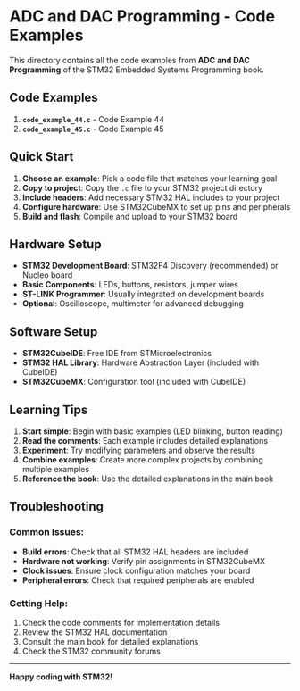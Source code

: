 # ADC and DAC Programming - Code Examples

This directory contains all the code examples from **ADC and DAC Programming** of the STM32 Embedded Systems Programming book.

## Code Examples

 1. **`code_example_44.c`** - Code Example 44
 2. **`code_example_45.c`** - Code Example 45

## Quick Start

1. **Choose an example**: Pick a code file that matches your learning goal
2. **Copy to project**: Copy the `.c` file to your STM32 project directory
3. **Include headers**: Add necessary STM32 HAL includes to your project
4. **Configure hardware**: Use STM32CubeMX to set up pins and peripherals
5. **Build and flash**: Compile and upload to your STM32 board

## Hardware Setup

- **STM32 Development Board**: STM32F4 Discovery (recommended) or Nucleo board
- **Basic Components**: LEDs, buttons, resistors, jumper wires
- **ST-LINK Programmer**: Usually integrated on development boards
- **Optional**: Oscilloscope, multimeter for advanced debugging

## Software Setup

- **STM32CubeIDE**: Free IDE from STMicroelectronics
- **STM32 HAL Library**: Hardware Abstraction Layer (included with CubeIDE)
- **STM32CubeMX**: Configuration tool (included with CubeIDE)

## Learning Tips

1. **Start simple**: Begin with basic examples (LED blinking, button reading)
2. **Read the comments**: Each example includes detailed explanations
3. **Experiment**: Try modifying parameters and observe the results
4. **Combine examples**: Create more complex projects by combining multiple examples
5. **Reference the book**: Use the detailed explanations in the main book

## Troubleshooting

### Common Issues:

- **Build errors**: Check that all STM32 HAL headers are included
- **Hardware not working**: Verify pin assignments in STM32CubeMX
- **Clock issues**: Ensure clock configuration matches your board
- **Peripheral errors**: Check that required peripherals are enabled

### Getting Help:

1. Check the code comments for implementation details
2. Review the STM32 HAL documentation
3. Consult the main book for detailed explanations
4. Check the STM32 community forums

---

**Happy coding with STM32!**
